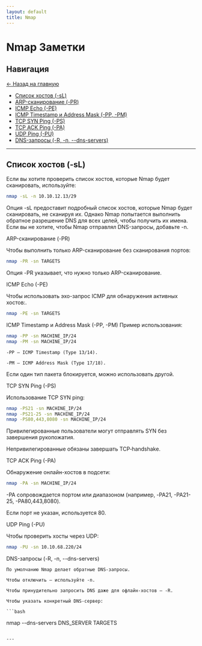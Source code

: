 ```yaml
---
layout: default
title: Nmap
---
```


# Nmap Заметки

## Навигация

[← Назад на главную](/)
- [Список хостов (-sL)](#список-хостов--sl)
- [ARP-сканирование (-PR)](#arp-сканирование--pr)
- [ICMP Echo (-PE)](#icmp-echo--pe)
- [ICMP Timestamp и Address Mask (-PP, -PM)](#icmp-timestamp-и-address-mask--pp--pm)
- [TCP SYN Ping (-PS)](#tcp-syn-ping--ps)
- [TCP ACK Ping (-PA)](#tcp-ack-ping--pa)
- [UDP Ping (-PU)](#udp-ping--pu)
- [DNS-запросы (-R, -n, --dns-servers)](#dns-запросы--r--n---dns-servers)

---

## Список хостов (-sL)
Если вы хотите проверить список хостов, которые Nmap будет сканировать, используйте:

```bash
nmap -sL -n 10.10.12.13/29
```
Опция -sL предоставит подробный список хостов, которые Nmap будет сканировать, не сканируя их. Однако Nmap попытается выполнить обратное разрешение DNS для всех целей, чтобы получить их имена. Если вы не хотите, чтобы Nmap отправлял DNS-запросы, добавьте -n.


ARP-сканирование (-PR)

Чтобы выполнить только ARP-сканирование без сканирования портов:

```bash
nmap -PR -sn TARGETS
```
Опция -PR указывает, что нужно только ARP-сканирование.

ICMP Echo (-PE)

Чтобы использовать эхо-запрос ICMP для обнаружения активных хостов:.

```bash
nmap -PE -sn TARGETS
```

ICMP Timestamp и Address Mask (-PP, -PM)
Пример использования:
```bash
nmap -PP -sn MACHINE_IP/24
nmap -PM -sn MACHINE_IP/24
```

    -PP — ICMP Timestamp (Type 13/14).

    -PM — ICMP Address Mask (Type 17/18).

Если один тип пакета блокируется, можно использовать другой.

TCP SYN Ping (-PS)

Использование TCP SYN ping:
```bash
nmap -PS21 -sn MACHINE_IP/24
nmap -PS21-25 -sn MACHINE_IP/24
nmap -PS80,443,8080 -sn MACHINE_IP/24
```

Привилегированные пользователи могут отправлять SYN без завершения рукопожатия.

Непривилегированные обязаны завершать TCP‑handshake.

TCP ACK Ping (-PA)

Обнаружение онлайн-хостов в подсети:

```bash
nmap -PA -sn MACHINE_IP/24
```
-PA сопровождается портом или диапазоном (например, -PA21, -PA21-25, -PA80,443,8080).

Если порт не указан, используется 80.

UDP Ping (-PU)

Чтобы проверить хосты через UDP:

```bash
nmap -PU -sn 10.10.68.220/24
```

DNS-запросы (-R, -n, --dns-servers)

    По умолчанию Nmap делает обратные DNS-запросы.

    Чтобы отключить — используйте -n.

    Чтобы принудительно запросить DNS даже для офлайн-хостов — -R.

    Чтобы указать конкретный DNS-сервер:

    ```bash
nmap --dns-servers DNS_SERVER TARGETS
```

---